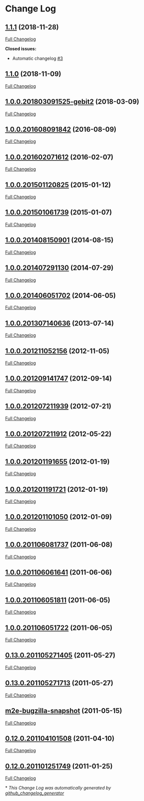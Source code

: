 # Change Log

## [1.1.1](https://github.com/GEBIT/m2e-code-quality/tree/1.1.1) (2018-11-28)
[Full Changelog](https://github.com/GEBIT/m2e-code-quality/compare/1.1.0...1.1.1)

**Closed issues:**

- Automatic changelog [\#3](https://github.com/GEBIT/m2e-code-quality/issues/3)

## [1.1.0](https://github.com/GEBIT/m2e-code-quality/tree/1.1.0) (2018-11-09)
[Full Changelog](https://github.com/GEBIT/m2e-code-quality/compare/1.0.0.201803091525-gebit2...1.1.0)

## [1.0.0.201803091525-gebit2](https://github.com/GEBIT/m2e-code-quality/tree/1.0.0.201803091525-gebit2) (2018-03-09)
[Full Changelog](https://github.com/GEBIT/m2e-code-quality/compare/1.0.0.201608091842...1.0.0.201803091525-gebit2)

## [1.0.0.201608091842](https://github.com/GEBIT/m2e-code-quality/tree/1.0.0.201608091842) (2016-08-09)
[Full Changelog](https://github.com/GEBIT/m2e-code-quality/compare/1.0.0.201602071612...1.0.0.201608091842)

## [1.0.0.201602071612](https://github.com/GEBIT/m2e-code-quality/tree/1.0.0.201602071612) (2016-02-07)
[Full Changelog](https://github.com/GEBIT/m2e-code-quality/compare/1.0.0.201501120825...1.0.0.201602071612)

## [1.0.0.201501120825](https://github.com/GEBIT/m2e-code-quality/tree/1.0.0.201501120825) (2015-01-12)
[Full Changelog](https://github.com/GEBIT/m2e-code-quality/compare/1.0.0.201501061739...1.0.0.201501120825)

## [1.0.0.201501061739](https://github.com/GEBIT/m2e-code-quality/tree/1.0.0.201501061739) (2015-01-07)
[Full Changelog](https://github.com/GEBIT/m2e-code-quality/compare/1.0.0.201408150901...1.0.0.201501061739)

## [1.0.0.201408150901](https://github.com/GEBIT/m2e-code-quality/tree/1.0.0.201408150901) (2014-08-15)
[Full Changelog](https://github.com/GEBIT/m2e-code-quality/compare/1.0.0.201407291130...1.0.0.201408150901)

## [1.0.0.201407291130](https://github.com/GEBIT/m2e-code-quality/tree/1.0.0.201407291130) (2014-07-29)
[Full Changelog](https://github.com/GEBIT/m2e-code-quality/compare/1.0.0.201406051702...1.0.0.201407291130)

## [1.0.0.201406051702](https://github.com/GEBIT/m2e-code-quality/tree/1.0.0.201406051702) (2014-06-05)
[Full Changelog](https://github.com/GEBIT/m2e-code-quality/compare/1.0.0.201307140636...1.0.0.201406051702)

## [1.0.0.201307140636](https://github.com/GEBIT/m2e-code-quality/tree/1.0.0.201307140636) (2013-07-14)
[Full Changelog](https://github.com/GEBIT/m2e-code-quality/compare/1.0.0.201211052156...1.0.0.201307140636)

## [1.0.0.201211052156](https://github.com/GEBIT/m2e-code-quality/tree/1.0.0.201211052156) (2012-11-05)
[Full Changelog](https://github.com/GEBIT/m2e-code-quality/compare/1.0.0.201209141747...1.0.0.201211052156)

## [1.0.0.201209141747](https://github.com/GEBIT/m2e-code-quality/tree/1.0.0.201209141747) (2012-09-14)
[Full Changelog](https://github.com/GEBIT/m2e-code-quality/compare/1.0.0.201207211939...1.0.0.201209141747)

## [1.0.0.201207211939](https://github.com/GEBIT/m2e-code-quality/tree/1.0.0.201207211939) (2012-07-21)
[Full Changelog](https://github.com/GEBIT/m2e-code-quality/compare/1.0.0.201207211912...1.0.0.201207211939)

## [1.0.0.201207211912](https://github.com/GEBIT/m2e-code-quality/tree/1.0.0.201207211912) (2012-05-22)
[Full Changelog](https://github.com/GEBIT/m2e-code-quality/compare/1.0.0.201201191655...1.0.0.201207211912)

## [1.0.0.201201191655](https://github.com/GEBIT/m2e-code-quality/tree/1.0.0.201201191655) (2012-01-19)
[Full Changelog](https://github.com/GEBIT/m2e-code-quality/compare/1.0.0.201201191721...1.0.0.201201191655)

## [1.0.0.201201191721](https://github.com/GEBIT/m2e-code-quality/tree/1.0.0.201201191721) (2012-01-19)
[Full Changelog](https://github.com/GEBIT/m2e-code-quality/compare/1.0.0.201201101050...1.0.0.201201191721)

## [1.0.0.201201101050](https://github.com/GEBIT/m2e-code-quality/tree/1.0.0.201201101050) (2012-01-09)
[Full Changelog](https://github.com/GEBIT/m2e-code-quality/compare/1.0.0.201106081737...1.0.0.201201101050)

## [1.0.0.201106081737](https://github.com/GEBIT/m2e-code-quality/tree/1.0.0.201106081737) (2011-06-08)
[Full Changelog](https://github.com/GEBIT/m2e-code-quality/compare/1.0.0.201106061641...1.0.0.201106081737)

## [1.0.0.201106061641](https://github.com/GEBIT/m2e-code-quality/tree/1.0.0.201106061641) (2011-06-06)
[Full Changelog](https://github.com/GEBIT/m2e-code-quality/compare/1.0.0.201106051811...1.0.0.201106061641)

## [1.0.0.201106051811](https://github.com/GEBIT/m2e-code-quality/tree/1.0.0.201106051811) (2011-06-05)
[Full Changelog](https://github.com/GEBIT/m2e-code-quality/compare/1.0.0.201106051722...1.0.0.201106051811)

## [1.0.0.201106051722](https://github.com/GEBIT/m2e-code-quality/tree/1.0.0.201106051722) (2011-06-05)
[Full Changelog](https://github.com/GEBIT/m2e-code-quality/compare/0.13.0.201105271405...1.0.0.201106051722)

## [0.13.0.201105271405](https://github.com/GEBIT/m2e-code-quality/tree/0.13.0.201105271405) (2011-05-27)
[Full Changelog](https://github.com/GEBIT/m2e-code-quality/compare/0.13.0.201105271713...0.13.0.201105271405)

## [0.13.0.201105271713](https://github.com/GEBIT/m2e-code-quality/tree/0.13.0.201105271713) (2011-05-27)
[Full Changelog](https://github.com/GEBIT/m2e-code-quality/compare/m2e-bugzilla-snapshot...0.13.0.201105271713)

## [m2e-bugzilla-snapshot](https://github.com/GEBIT/m2e-code-quality/tree/m2e-bugzilla-snapshot) (2011-05-15)
[Full Changelog](https://github.com/GEBIT/m2e-code-quality/compare/0.12.0.201104101508...m2e-bugzilla-snapshot)

## [0.12.0.201104101508](https://github.com/GEBIT/m2e-code-quality/tree/0.12.0.201104101508) (2011-04-10)
[Full Changelog](https://github.com/GEBIT/m2e-code-quality/compare/0.12.0.201101251749...0.12.0.201104101508)

## [0.12.0.201101251749](https://github.com/GEBIT/m2e-code-quality/tree/0.12.0.201101251749) (2011-01-25)
[Full Changelog](https://github.com/GEBIT/m2e-code-quality/compare/0.12.0.201101081422...0.12.0.201101251749)



\* *This Change Log was automatically generated by [github_changelog_generator](https://github.com/skywinder/Github-Changelog-Generator)*